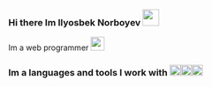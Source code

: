 ### Hi there Im Ilyosbek Norboyev  <img src="https://media3.giphy.com/media/gM5qFksULw54NMWyry/giphy.gif?cid=ecf05e47gmk8n881m8msqwyxze9tzhmvg3ey7zds2lhz2ud9&rid=giphy.gif&ct=s" width="30px"> 
Im a web programmer <img src="https://e7.pngegg.com/pngimages/973/940/png-clipart-laptop-computer-icons-user-programmer-laptop-electronics-computer.png" width="25px">
### Im a languages and tools I work with <code><img src="https://i.pinimg.com/736x/7a/da/5d/7ada5ddd0d9b2e247a7a41382d4e7a05.jpg" width="20px"></code><code><img src="https://alothemes.com/pub/media/magefan_blog/css-2189148_1280_01_1.jpg" width="20px"></code><code><img src="https://www.pngkey.com/png/detail/550-5509803_js-logo-javascript-logo-circle-png.png" width="20px"></code>
